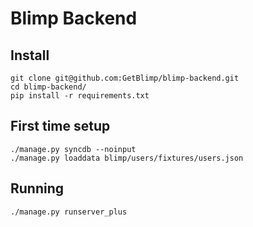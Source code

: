# Blimp Backend

## Install

```
git clone git@github.com:GetBlimp/blimp-backend.git
cd blimp-backend/
pip install -r requirements.txt
```

## First time setup

```
./manage.py syncdb --noinput
./manage.py loaddata blimp/users/fixtures/users.json
```

## Running

```
./manage.py runserver_plus
```
